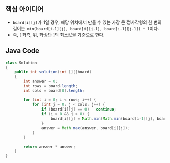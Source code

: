 ## 핵심 아이디어
- `board[i][j]`가 1일 경우, 해당 위치에서 만들 수 있는 가장 큰 정사각형의 한 변의 길이는` min(board[i-1][j], board[i][j-1], board[i-1][j-1]) + 1`이다.
- 즉, [ 좌측, 위, 좌상단 ]의 최소값을 기준으로 한다.
## Java Code
```java
class Solution
{
    public int solution(int [][]board)
    {
        int answer = 0;
        int rows = board.length;
        int cols = board[0].length;

        for (int i = 0; i < rows; i++) {
            for (int j = 0; j < cols; j++) {
                if (board[i][j] == 0)   continue;
                if (i > 0 && j > 0) {
                    board[i][j] = Math.min(Math.min(board[i-1][j], board[i][j - 1]), board[i-1][j-1]) + 1;
                }
                answer = Math.max(answer, board[i][j]);
            }
        }
        
        return answer * answer;
    }
}
```